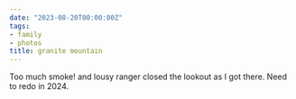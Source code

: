 ```yaml
---
date: "2023-08-20T00:00:00Z"
tags:
- family
- photos
title: granite mountain
---
```

Too much smoke! and lousy ranger closed the lookout as I got there. Need to redo in 2024.

<script src="https://cdn.jsdelivr.net/npm/publicalbum@latest/embed-ui.min.js" async></script>
<div class="pa-gallery-player-widget" style="width:640px; height:480px; display:none;"
  data-link="https://photos.app.goo.gl/qevKFcB6ZF5zupDV8"
  data-title="granite mountain"
  data-description="12 new items added to shared album">
  <object data="https://lh3.googleusercontent.com/pw/AIL4fc8VoaUArSseZ6TWkKfQ4-QvV7dlPO1oXB74hLMd-2R06vRqMBQUnrvYSyT47fJkT7f1oGf7GETDT8eJa0vhOXZQ5MBc1xG2d8fzsBfXH8hBH6JRHVoz=w1920-h1080"></object>
  <object data="https://lh3.googleusercontent.com/pw/AIL4fc_RteJeCZNpP99H9-600xcH3EPBTY03MtLYOM5QcCg1nvoNqu9Mrgo5OUe-c1jB41r719-dCk6_NYRF538WBe68ZdNwcIF7Rst0rpFf5kDSy6MXRrE5=w1920-h1080"></object>
  <object data="https://lh3.googleusercontent.com/pw/AIL4fc_CJeb8qSHlDMjzpvejokuun5fpJ6Spa8N0syXXXRa4rK7vAz4CUz9BWiRyG3gl-WJZF5SsKh0Fu41ZRH9LIoZcq-VWKeWa9SzyAka-fqB2YCrlaEO5=w1920-h1080"></object>
  <object data="https://lh3.googleusercontent.com/pw/AIL4fc-R8jYuy7o5xtcRkQR8hZowhGMEUmOKn5Ab8Y6SpFv-RiCbL4t7itgZIbQCOogftGVyjJDEIpmblPSCN4esxcz3WXzrGz4xjx_qN8IRQkFz5DeStJFd=w1920-h1080"></object>
  <object data="https://lh3.googleusercontent.com/pw/AIL4fc-A9G4jE2p73VzmUAlTNvL5DPl6S5MA5nug5V27QUw76sDU2_zzInRntynwPecajp2ozwX2PgwRaaTHp3FR7Iz-HdsHqvn2orycNlA9OywPS8OAU2Od=w1920-h1080"></object>
  <object data="https://lh3.googleusercontent.com/pw/AIL4fc-_c4pnWbci-zrZi_DZ2LpRIt-0bFAlyDhUWBm_14ibkOnCwEogSAmGznx4xekXYIoN4LbwWSuaqIr1TFUkfkSy8spzdwOVv6Bfm5h0W29Y-gdSBWKI=w1920-h1080"></object>
  <object data="https://lh3.googleusercontent.com/pw/AIL4fc8x7pA6IRtMlXXDyRJJ3kjDVhnTMLSLrS1CQ7FfPz36fhAVBRf99ih_AksVsOOIn3Umrr1G3VdAWCCuM4CmScpnx3Q0xIdeYFRXJTkNZb96IZ20MfSI=w1920-h1080"></object>
  <object data="https://lh3.googleusercontent.com/pw/AIL4fc9142CEFRNvfQhwwEgpzpQDCb-kx2NkBnRiBrf7JVskL4yYF6cBxmPj_pNvoAYU5cVvQVcjwvigIZwAqV9ujaRFO0a7lxFbWKi93OYKegm3-MasaNAp=w1920-h1080"></object>
  <object data="https://lh3.googleusercontent.com/pw/AIL4fc_3lPc1PR8H4p-I5g6CcMhi3fPa3jQV8R9matqU0jIhjnlVeXR7I_RwJzAtDb_fzZUl-PC_3OZfk1Dic2RFEr7rtGhvXddjWOGu5ImNYvQpwx_4WRVQ=w1920-h1080"></object>
  <object data="https://lh3.googleusercontent.com/pw/AIL4fc9wl_FGNSO9TT6Vyi8RgUMRAiJdTc60eF-LyYELfRcrCizaS4n25bskqJHA_MvdB-fTcGpreZTCSsZMM_IvZwX_4E8rdt7LCnac9qW9IYXKayivMacE=w1920-h1080"></object>
  <object data="https://lh3.googleusercontent.com/pw/AIL4fc-5c-7IvyIwV_XdcZdv49kFy0FtDJSTtctISux5YawTytbUo91pz8XzzP-JjX3KvcSE--g7h3lNrB6YJlYhQioJD9jSuZ-hlPDzzUUVcOaKDRDjhLZ9=w1920-h1080"></object>
  <object data="https://lh3.googleusercontent.com/pw/AIL4fc_H8oCscocGzlKqcie5RSiqcNIH1o5XKNBdkemjIM-KKx2awp821ch9bBk9VDRrfvJ7sl7lB6gQE-loXt_DaOS8SiV1qvvtWQKqvhIQ4EFefOG_TjRe=w1920-h1080"></object>
</div>
